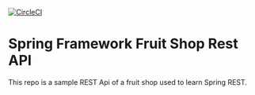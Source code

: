 [![CircleCI](https://circleci.com/gh/RomeaoJennings/fruit-shop.svg?style=svg)](https://circleci.com/gh/RomeaoJennings/fruit-shop)

# Spring Framework Fruit Shop Rest API

This repo is a sample REST Api of a fruit shop used to learn Spring REST.
